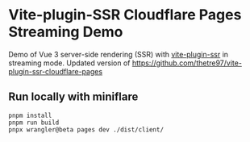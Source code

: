 # Vite-plugin-SSR Cloudflare Pages Streaming Demo

Demo of Vue 3 server-side rendering (SSR) with [vite-plugin-ssr](https://vite-plugin-ssr.com/) in streaming mode. Updated version of https://github.com/thetre97/vite-plugin-ssr-cloudflare-pages

## Run locally with miniflare
```
pnpm install 
pnpm run build
pnpx wrangler@beta pages dev ./dist/client/
```